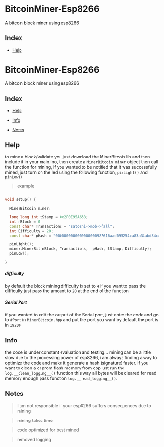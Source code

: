 # BitcoinMiner-Esp8266

A bitcoin block miner using esp8266


## Index


- [Help](#help)
# BitcoinMiner-Esp8266

A bitcoin block miner using esp8266


## Index


- [Help](#help)

- [Info](#info)

- [Notes](#notes)

## Help

to mine a block/validate you just download the MinerBitcoin lib and
then include it in your main.ino, then create a `MinerBitcoin miner` object
then call the function for mining, if you wanted to be notified that it
was successfully mined, just turn on the led using the following function, `pinLight()` and `pinLow()`

> example

```C++

void setup() {

  MinerBitcoin miner;

  long long int tStamp = 0x2F0E95A638;
  int nBlock = 0;
  const char* Transactions = "satoshi->mob->fall";
  int Difficulty = 20;
  const char* pHash = "0000000000000000000987616aad095254ca83a34abd34c483057417c03dff6f";

  pinLight();
  miner.MinerBit(nBlock, Transactions,  pHash, tStamp, Difficulty);
  pinLow();

}

```
##### difficulty
by default the block mining difficulty is set to `4`
if you want to pass the difficulty
just pass the amount to `20` at the end of the function


##### Serial Port

if you wanted to edit the output of the Serial port,
just enter the code and go to
`#Port` in `MinerBitcoin.hpp` and put the port you want
by default the port is in `19200`


## Info


the code is under constant evaluation and testing... mining can be a little slow due to
the processing power of esp8266, i am always finding a way to optimize
the code and make it generate a hash (signature) faster.
if you want to clean a eeprom flash memory from esp just run the
`log.__clean_logging__()` function this way all bytes will be cleared
for read memory enough pass function `log.__read_logging__()`.

## Notes

> I am not responsible if your esp8266 suffers consequences due to mining

> mining takes time

> code optimized for best mined

> removed logging
